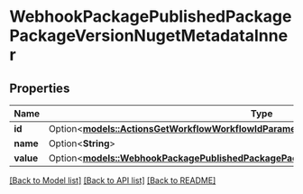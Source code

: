 # WebhookPackagePublishedPackagePackageVersionNugetMetadataInner

## Properties

Name | Type | Description | Notes
------------ | ------------- | ------------- | -------------
**id** | Option<[**models::ActionsGetWorkflowWorkflowIdParameter**](actions_get_workflow_workflow_id_parameter.md)> |  | [optional]
**name** | Option<**String**> |  | [optional]
**value** | Option<[**models::WebhookPackagePublishedPackagePackageVersionNugetMetadataInnerValue**](webhook_package_published_package_package_version_nuget_metadata_inner_value.md)> |  | [optional]

[[Back to Model list]](../README.md#documentation-for-models) [[Back to API list]](../README.md#documentation-for-api-endpoints) [[Back to README]](../README.md)


